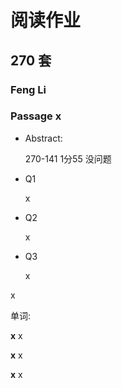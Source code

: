 # 阅读作业

## 270 套

### Feng Li

### Passage x

- Abstract:

  270-141 1分55 没问题

- Q1

  x

- Q2

  x

- Q3

  x

x

单词:

**x** x

**x** x

**x** x